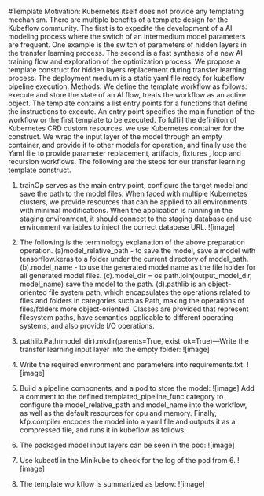 #Template
Motivation:
Kubernetes itself does not provide any templating mechanism.  There are multiple benefits of a template design for the Kubeflow community.  The first is to expedite the development of a AI modeling process where the switch of an intermedium model parameters are frequent.  One example is the switch of parameters of  hidden layers in the transfer learning process.  The second is a fast synthesis of a new AI training flow and exploration of the optimization process.  We propose a template construct for hidden layers replacement during transfer learning process.  The deployment medium is a static yaml file ready for kubeflow pipeline execution. 
Methods:
We define the template workflow as follows: execute and store the state of an AI flow, treats the workflow as an active object.  The template contains a list entry points for a functions that define the instructions to execute.  An entry point specifies the main function of the workflow or the first template to be executed.
To fulfill the definition of Kubernetes CRD custom resources, we use Kubernetes container for the construct.  We wrap the input layer of the model through an empty container, and provide it to other models for operation, and finally use the Yaml file to provide parameter replacement, artifacts, fixtures , loop and recursion workflows.  The following are the steps for our transfer learning template construct.
1.	trainOp serves as the main entry point, configure the target model and save the path to the model files.  When faced with multiple Kubernetes clusters, we provide resources that can be applied to all environments with minimal modifications.  When the application is running in the staging environment, it should connect to the staging database and use environment variables to inject the correct database URL.
![image]
2.	The following is the terminology explanation of the above preparation operation.
(a)model_relative_path - to save the model, save a model with tensorflow.keras to a folder under the current directory of model_path.
(b).model_name - to use the generated model name as the file holder for all generated model files.
(c).model_dir = os.path.join(output_model_dir, model_name) save the model to the path.
(d).pathlib is an object-oriented file system path, which encapsulates the operations related to files and folders in categories such as Path, making the operations of files/folders more object-oriented. Classes are provided that represent filesystem paths, have semantics applicable to different operating systems, and also provide I/O operations.
3.	pathlib.Path(model_dir).mkdir(parents=True, exist_ok=True)—Write the transfer learning input layer into the empty folder:
![image]
4.	Write the required environment and parameters into requirements.txt:
![image]
5.	Build a pipeline components, and a pod to store the model:
![image]
Add a comment to the defined templated_pipeline_func category to configure the model_relative_path and model_name into the workflow, as well as the default resources for cpu and memory.  Finally, kfp.compiler encodes the model into a yaml file and outputs it as a compressed file, and runs it in kubeflow as follows:
 
6.	The packaged model input layers can be seen in the pod:
![image]
7.	Use kubectl in the Minikube to check for the log of the pod from 6.
![image]
8.	The template workflow is summarized as below:
![image]

